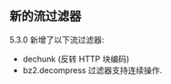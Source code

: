 新的流过滤器
------------

5.3.0 新增了以下流过滤器:

-   <span class="simpara"> dechunk (反转 HTTP 块编码) </span>
-   <span class="simpara"> bz2.decompress 过滤器支持连续操作. </span>
